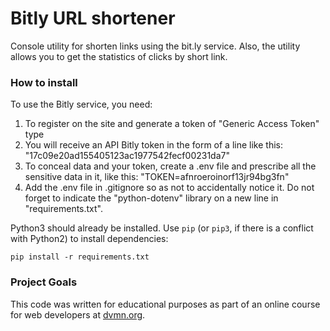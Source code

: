 # Bitly URL shortener

Console utility for shorten links using the bit.ly service. Also, the utility allows you to get the statistics of clicks by short link.

### How to install

To use the Bitly service, you need:
1. To register on the site and generate a token of "Generic Access Token" type
2. You will receive an API Bitly token in the form of a line like this: "17c09e20ad155405123ac1977542fecf00231da7"
4. To conceal data and your token, create a .env file and prescribe all the sensitive data in it, like this:
   "TOKEN=afnroeroinorf13jr94bg3fn"
5. Add the .env file in .gitignore so as not to accidentally notice it. 
   Do not forget to indicate the "python-dotenv" library on a new line in "requirements.txt".

Python3 should already be installed. 
Use `pip` (or `pip3`, if there is a conflict with Python2) to install dependencies:
```
pip install -r requirements.txt
```

### Project Goals

This code was written for educational purposes as part of an online course for web developers at [dvmn.org](https://dvmn.org/).

